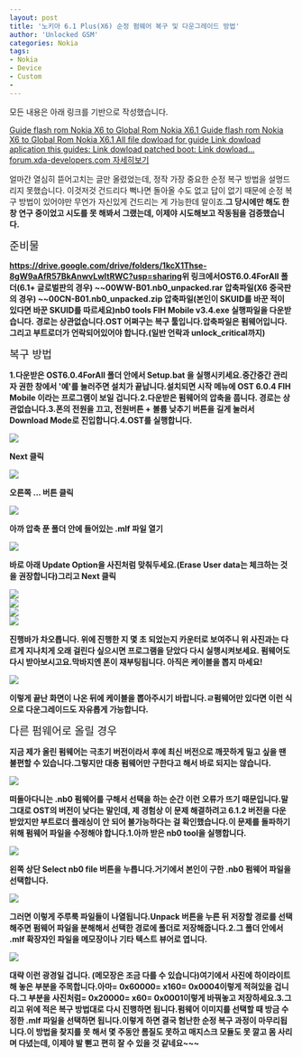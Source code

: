 ```yaml
---
layout: post
title: '노키아 6.1 Plus(X6) 순정 펌웨어 복구 및 다운그레이드 방법'
author: 'Unlocked GSM'
categories: Nokia
tags:
- Nokia
- Device
- Custom
- 
---
```



<script> location.href='https://cafe.naver.com/develoid/825905' ; </script>

<div>
 <p><span>모든 내용은 아래 링크를 기반으로 작성했습니다.</span><span></span></p>
</div>
<div>
 <a href="https://forum.xda-developers.com/nokia-6/help/guide-flash-rom-nokia-x6-to-global-rom-t3839761"> <span> <span> <span>Guide flash rom Nokia X6 to Global Rom Nokia X6.1</span> <span>Guide flash rom Nokia X6 to Global Rom Nokia X6.1 All file dowload for guide Link dowload aplication this guides: Link dowload patched boot: Link dowload…</span> <span>forum.xda-developers.com</span> </span> <span></span> </span> <span>자세히보기</span> </a>
</div>
<div>
 <p><span>얼마간 열심히 뜯어고치는 글만 올렸었는데, 정작 가장 중요한 순정 복구 방법을 설명드리지 못했습니다. 이것저것 건드리다 뻑나면 돌아올 수도 없고 답이 없기 때문에 순정 복구 방법이 있어야만 무언가 자신있게 건드리는 게 가능한데 말이죠.<b></span><span>그 당시에만 해도 한창 연구 중이었고 시도를 못 해봐서 그랬는데, 이제야 시도해보고 작동됨을 검증했습니다.</span><span></span><span></span></p>
</div>
<div>
 <div>
  <div></div>
 </div>
</div>
<div>
 <h6 style="padding:0;margin:0;color:;font-weight:normal;text-decoration:inherit;font-size:19px;font-family:'나눔고딕', nanumgothic, AppleSDGothicNeo, sans-serif, simhei;font-style:inherit">준비물</h6>
</div>
<div>
 <p><span><a href="https://drive.google.com/drive/folders/1kcX1Thse-8gW9aAfR57BkAnwvLwItRWC?usp=sharing">https://drive.google.com/drive/folders/1kcX1Thse-8gW9aAfR57BkAnwvLwItRWC?usp=sharing</a><b></span><span>위 링크에서<b></span><span><b>OST6.0.4ForAll</b></span><span> 폴더<b></span><span>(6.1+ 글로벌판의 경우) </span><span><b>~~00WW-B01.nb0_unpacked.rar</b></span><span> 압축파일<b></span><span>(X6 중국판의 경우) </span><span><b>~~00CN-B01.nb0_unpacked.zip</b></span><span> 압축파일<b></span><span>(본인이 SKUID를 바꾼 적이 있다면 바꾼 SKUID를 따르세요)<b></span><span><b>nb0 tools FIH Mobile v3.4.exe</b></span><span> 실행파일<b></span><span>을 다운받습니다.&nbsp;</span><span>경로는 상관없습니다.<b></span><span><b></span><span>OST 어쩌구는 복구 툴입니다.<b></span><span>압축파일은 펌웨어입니다.<b></span><span><b></span><span>그리고 </span><span><b>부트로더가 언락되어있어야 합니다.</b></span><span><b></span><span>(일반 언락과 unlock_critical까지)</span><span></span></p>
</div>
<div>
 <div>
  <div></div>
 </div>
</div>
<div>
 <h6 style="padding:0;margin:0;color:;font-weight:normal;text-decoration:inherit;font-size:19px;font-family:'나눔고딕', nanumgothic, AppleSDGothicNeo, sans-serif, simhei;font-style:inherit">복구 방법</h6>
</div>
<div>
 <p><span>1.<b></span><span>다운받은 OST6.0.4ForAll 폴더 안에서 </span><span><b>Setup.bat 을 실행시키세요.</b></span><span><b></span><span>중간중간 관리자 권한 창에서 '예'를 눌러주면 설치가 끝납니다.<b></span><span>설치되면 시작 메뉴에 </span><span></span><span>OST 6.0.4 FIH Mobile 이라는 프로그램이 보일 겁니다.<b></span><span><b></span><span><b></span><span>2.<b></span><span>다운받은 펌웨어의 압축을 풉니다. 경로는 상관없습니다.<b></span><span><b></span><span><b></span><span>3.<b></span><span>폰의 전원을 끄고, 전원버튼 + 볼륨 낮추기 버튼을 길게 눌러서 </span><span><b>Download Mode로 진입합니다.</b></span><span><b></span><span><b></span><span></span><span><b></span><span>4.<b></span><span></span><span></span><span></span><span>OST를 실행합니다.</span><b></p>
</div>
<div>
 <div>
  <img src="https://dthumb-phinf.pstatic.net/?src=%22https%3A%2F%2Fblogfiles.pstatic.net%2FMjAxODEwMDJfODcg%2FMDAxNTM4NDgxMzUwNzA2.NB3DNcEvLbA-OnMUcbJB-P3l7YZj-WWMtPle6m4-Z_Yg.0vHOxDXGUmEXTn0KT7m2Pd6AiP-6VKBOtFaDV675gt0g.PNG.kevin110419%2F%25EC%25BA%25A1%25EC%25B2%2598.PNG%22&amp;type=cafe_wa740">
 </div>
</div>
<div>
 <p><span>Next 클릭</span></p>
</div>
<div>
 <div>
  <img src="https://dthumb-phinf.pstatic.net/?src=%22https%3A%2F%2Fblogfiles.pstatic.net%2FMjAxODEwMDJfMTkg%2FMDAxNTM4NDgxNTEwNDIz.cgsh5SRHf_HVJi0y7vGlcxHp6gxU7i3mtnLP5bRzcgkg.i0QzzxkTuPB00SOgssHc0Mpiemu6Vhrmglbp9LgKpiwg.PNG.kevin110419%2F%25EC%25BA%25A1%25EC%25B2%25980.PNG%22&amp;type=cafe_wa740">
 </div>
</div>
<div>
 <p><span>오른쪽 ... 버튼 클릭</span></p>
</div>
<div>
 <div>
  <img src="https://dthumb-phinf.pstatic.net/?src=%22https%3A%2F%2Fblogfiles.pstatic.net%2FMjAxODEwMDJfMjQ2%2FMDAxNTM4NDgxNTM0Mjc0.rXk1zGj7HF5dxkQXMQnJkQk6i-xk7wGmT-w7GoORwwUg.Pdfmsm4-aps6IUHchEFJD_zQ1Kka63-aCvAQqxT2j2og.PNG.kevin110419%2F%25EC%25BA%25A1%25EC%25B2%25982.PNG%22&amp;type=cafe_wa740">
 </div>
</div>
<div>
 <p>아까 압축 푼 폴더 안에 들어있는 <b>.mlf 파일 열기</b><span></span></p>
</div>
<div>
 <div>
  <img src="https://dthumb-phinf.pstatic.net/?src=%22https%3A%2F%2Fblogfiles.pstatic.net%2FMjAxODEwMDJfMTMg%2FMDAxNTM4NDgxNDU3ODgy.jUjJv24E_4vkTFrZy-9USmB9QmXMukoE2Nfsq4KAPLog.dszd09UmxT9yZV0O3yrXewyKjUBzkabxguBsltHrUSwg.PNG.kevin110419%2F%25EC%25BA%25A1%25EC%25B2%25983.PNG%22&amp;type=cafe_wa740">
 </div>
</div>
<div>
 <p><span>바로 아래 Update Option을 사진처럼 맞춰두세요.<b></span><span>(Erase User data는 체크하는 것을 권장합니다)<b></span><span>그리고 Next 클릭</span></p>
</div>
<div>
 <div>
  <img src="https://dthumb-phinf.pstatic.net/?src=%22https%3A%2F%2Fblogfiles.pstatic.net%2FMjAxODEwMDJfMzQg%2FMDAxNTM4NDgxNjE1NDk3.mUq8AQHgIP8TwgAHMGaKat_q_rh-3hfIX0vonw5xz20g.uRaiM_iGhmll-S_uNB0S_I25MCQxNPVvylC5Gv8L7OQg.PNG.kevin110419%2F%25EC%25BA%25A1%25EC%25B2%25984.PNG%22&amp;type=cafe_wa740">
 </div>
</div>
<div>
 <div>
  <img src="https://dthumb-phinf.pstatic.net/?src=%22https%3A%2F%2Fblogfiles.pstatic.net%2FMjAxODEwMDJfMjM1%2FMDAxNTM4NDgxNjMxMDIy.n0RLb1_aEaBLr-s2dKQejI0yTNpcQ8-kamzYgClQxRMg.qK4ptH7A3JeV-MzC6dXcsaJbO5RjzCFFdybRvghADbQg.PNG.kevin110419%2F%25EC%25BA%25A1%25EC%25B2%25985.PNG%22&amp;type=cafe_wa740">
 </div>
</div>
<div>
 <div>
  <img src="https://dthumb-phinf.pstatic.net/?src=%22https%3A%2F%2Fblogfiles.pstatic.net%2FMjAxODEwMDJfMjA5%2FMDAxNTM4NDgxNjQxMjQ3.hLwRP1HkDF-69o8MqPt-Bj-hQHrwMht8VVXsL9gd-Oog.wK9BE6wK_vrbHTMdKNfpXzXnVKWj6X-Cd9sWodjTHJIg.PNG.kevin110419%2F%25EC%25BA%25A1%25EC%25B2%25986.PNG%22&amp;type=cafe_wa740">
 </div>
</div>
<div>
 <div>
  <img src="https://dthumb-phinf.pstatic.net/?src=%22https%3A%2F%2Fblogfiles.pstatic.net%2FMjAxODEwMDJfNDQg%2FMDAxNTM4NDgxNjQ3MjI0.LJuCbcQOlZ6AjuqDQ04lkQ9fjGNhGupaNFsi96qJ2psg.l9T3BCQdklzuS7q5FY0CYeVp9BA4wqQMKKNjz-i_-9Eg.PNG.kevin110419%2F%25EC%25BA%25A1%25EC%25B2%25987.PNG%22&amp;type=cafe_wa740">
 </div>
</div>
<div>
 <p><span>진행바가 차오릅니다. 위에 진행한 지 몇 초 되었는지 카운터로 보여주니 위 사진과는 다르게 지나치게 오래 걸린다 싶으시면 프로그램을 닫았다 다시 실행시켜보세요. 펌웨어도 다시 받아보시고요.<b></span><span>막바지엔 폰이 재부팅됩니다. </span><span><b>아직은 케이블을 뽑지 마세요!</b></span><span></span></p>
</div>
<div>
 <div>
  <img src="https://dthumb-phinf.pstatic.net/?src=%22https%3A%2F%2Fblogfiles.pstatic.net%2FMjAxODEwMDJfMTUw%2FMDAxNTM4NDgxOTQ5MjU2.bp08JmZeBtCY2Q32VL9iva7N8aD-HQ7VKEQQfc0SxCsg.dv21JSYnhhxA9XN7AXpAiG0WroQxUPeoxhgXYsYEReMg.PNG.kevin110419%2F%25EC%25BA%25A1%25EC%25B2%25988.PNG%22&amp;type=cafe_wa740">
 </div>
</div>
<div>
 <p><span>이렇게 끝난 화면이 나온 뒤에 케이블을 뽑아주시기 바랍니다.<b></span><span><b></span><span><b></span><span>ㄹ펌웨어만 있다면 이런 식으로 다운그레이드도 자유롭게 가능합니다.</span><span></span></p>
</div>
<div>
 <div>
  <div></div>
 </div>
</div>
<div>
 <h6 style="padding:0;margin:0;color:;font-weight:normal;text-decoration:inherit;font-size:19px;font-family:'나눔고딕', nanumgothic, AppleSDGothicNeo, sans-serif, simhei;font-style:inherit">다른 펌웨어로 올릴 경우</h6>
</div>
<div>
 <p><span>지금 제가 올린 펌웨어는 극초기 버전이라서 후에 최신 버전으로 깨끗하게 밀고 싶을 땐 불편할 수 있습니다.<b></span><span>그렇지만 대충 펌웨어만 구한다고 해서 바로 되지는 않습니다.</span><b></p>
</div>
<div>
 <div>
  <img src="https://dthumb-phinf.pstatic.net/?src=%22https%3A%2F%2Fblogfiles.pstatic.net%2FMjAxODEwMDJfMTAx%2FMDAxNTM4NDgyMjAwMTg1._16qkZLF1HYkjjiv6XoQFul9pGKXVrQe4rtjOVQalKkg.ZpaEeHAkzeVWygKqemVviMp3QDAt9QuQwdUJUd0HZMkg.PNG.kevin110419%2F%25EC%25BA%25A1%25EC%25B2%259810.PNG%22&amp;type=cafe_wa740">
 </div>
</div>
<div>
 <p><span>떠돌아다니는 .nb0 펌웨어를 구해서 선택을 하는 순간 이런 오류가 뜨기 때문입니다.<b></span><span>말 그대로 OST의 버전이 낮다는 말인데, 제 경험상 이 문제 해결하려고 6.1.2 버전을 다운받았지만 부트로더 플래싱이 안 되어 불가능하다는 걸 확인했습니다.<b></span><span>이 문제를 돌파하기 위해 펌웨어 파일을 수정해야 합니다.<b></span><span><b></span><span><b></span><span>1.<b></span><span>아까 받은 nb0 tool을 실행합니다.<b></span><span></span></p>
</div>
<div>
 <div>
  <img src="https://dthumb-phinf.pstatic.net/?src=%22https%3A%2F%2Fblogfiles.pstatic.net%2FMjAxODEwMDJfNzcg%2FMDAxNTM4NDgyNDkwMjA3.FE0MB3MetNfLrXgW4ZG_PKWkaTFOg7WjBWXuYay0qvsg.QztxXKxD375vJiZEMQTzxNfQcH_Rl29YNuvbZlTQ774g.PNG.kevin110419%2F%25EC%25BA%25A1%25EC%25B2%259811.PNG%22&amp;type=cafe_wa740">
 </div>
</div>
<div>
 <p><span>왼쪽 상단 </span><span><b>Select nb0 file</b></span><span> 버튼을 누릅니다.<b></span><span>거기에서 본인이 구한 .nb0 펌웨어 파일을 선택합니다.</span></p>
</div>
<div>
 <div>
  <img src="https://dthumb-phinf.pstatic.net/?src=%22https%3A%2F%2Fblogfiles.pstatic.net%2FMjAxODEwMDJfMTE5%2FMDAxNTM4NDgyNjAzOTAz.oMb0cIc5LeN8_voIS-eURD0sn8cV_AsCm0KsJzU8OZQg.Wfd5NuN7mYfB60QGVO3ipWAWgpb4oDwkIpU4sdTq5T4g.PNG.kevin110419%2F%25EC%25BA%25A1%25EC%25B2%259812.PNG%22&amp;type=cafe_wa740">
 </div>
</div>
<div>
 <p><span></span><span>그러면 이렇게 주루룩 파일들이 나열됩니다.<b></span><span>Unpack 버튼을 누른 뒤 저장할 경로를 선택해주면 펌웨어 파일을 분해해서 선택한 경로에 폴더로 저장해줍니다.<b></span><span><b></span><span><b></span><span>2.<b></span><span>그 폴더 안에서 .mlf 확장자인 파일을 메모장이나 기타 텍스트 뷰어로 엽니다.<b></span><span></span></p>
</div>
<div>
 <div>
  <img src="https://dthumb-phinf.pstatic.net/?src=%22https%3A%2F%2Fblogfiles.pstatic.net%2FMjAxODEwMDJfMjcx%2FMDAxNTM4NDgyNzM3MDIy.pbGP7aYFfumB5MSfaxdF2NUjkKCyXviYYB4TyaOhxj8g.1iay-2ivH6VGpGjmePpfP8yymELMcTR7euVUbYNT0r8g.PNG.kevin110419%2F%25EC%25BA%25A1%25EC%25B2%25989.PNG%22&amp;type=cafe_wa740">
 </div>
</div>
<div>
 <p><span>대략 이런 광경일 겁니다. (메모장은 조금 다를 수 있습니다)<b></span><span>여기에서 사진에 하이라이트해 놓은 부분을 주목합니다.<b></span><span>아마<b></span><span>= 0x60000<b></span><span>= x160<b></span><span>= 0x0004<b></span><span>이렇게 적혀있을 겁니다.<b></span><span>그 부분을 사진처럼<b></span><span>= 0x20000<b></span><span>= x60<b></span><span>= 0x0001<b></span><span>이렇게 바꿔놓고 저장하세요.<b></span><span><b></span><span><b></span><span>3.<b></span><span>그리고 위에 적은 복구 방법대로 다시 진행하면 됩니다.<b></span><span>펌웨어 이미지를 선택할 때 방금 수정한 .mlf 파일을 선택하면 됩니다.<b></span><span><b></span><span><b></span><span><b></span><span>이렇게 하면 결국 험난한 순정 복구 과정이 마무리됩니다.<b></span><span>이 방법을 찾지를 못 해서 몇 주동안 롬질도 못하고 매지스크 모듈도 못 깔고 몸 사리며 다녔는데, 이제야 발 뻗고 편히 잘 수 있을 것 같네요~~~<b></span><b></p>
</div>
